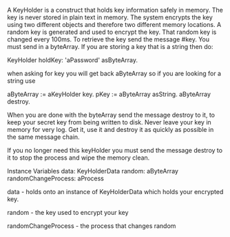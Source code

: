 A KeyHolder is a construct that holds key information safely in memory.  The key is never stored in plain text in memory.  The system encrypts the key using two different objects and therefore two different memory locations.  A random key is generated and used to encrypt the key.  That random key is changed every 100ms.  To retrieve the key send the message #key.  You must send in a byteArray.  If you are storing a key that is a string then do:

KeyHolder holdKey: 'aPassword' asByteArray.  

when asking for key you will get back aByteArray so if you are looking for a string use

aByteArray := aKeyHolder key. 
pKey := aByteArray asString.
aByteArray destroy.

When you are done with the byteArray send the message destroy to it, to keep your secret key from being written to disk.  Never leave your key in memory for very log.  Get it, use it and destroy it as quickly as possible in the same message chain.

If you no longer need this keyHolder you must send the message destroy to it to stop the process and wipe the memory clean.

Instance Variables
	data:		KeyHolderData
	random:		aByteArray
	randomChangeProcess:		aProcess 

data
	- holds onto an instance of KeyHolderData which holds your encrypted key.

random
	- the key used to encrypt your key

randomChangeProcess
	- the process that changes random
